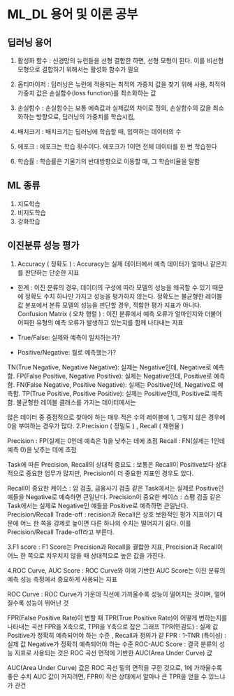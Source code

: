 # ML_DL 용어 및 이론 공부

## 딥러닝 용어

1. 활성화 함수 : 신경망의 뉴런들을 선형 결합한 하면, 선형 모형이 된다. 이를 비선형 모형으로 결합하기 위해서는 활성화 함수가 필요

2. 옵티마이저 : 딥러닝은 뉴런에 적용되는 최적의 가중치 값을 찾기 위해 사용, 최적의 가중치 값은 손실함수(loss function)를 최소화하는 값

3. 손실함수 : 손실함수는 보통 에측값과 실제값의 차이로 정의, 손실함수의 값을 최소화하는 방향으로, 딥러닝의 가중치를 학습시킴,

4. 배치크기 : 배치크기는 딥러닝에 학습할 때, 입력하는 데이터의 수

5. 에포크 : 에포크는 학습 횟수이다. 에포크가 1이면 전체 데이터를 한 번 학습한다

6. 학습률 : 학습률은 기울기의 반대방향으로 이동할 때, 그 학습비율을 말함

## ML 종류 

1. 지도학습
2. 비지도학습
3. 강화학습

## 이진분류 성능 평가 

1. Accuracy ( 정확도 ) : Accuracy는 실제 데이터에서 예측 데이터가 얼마나 같은지를 판단하는 단순한 지표

- 한계 : 이진 분류의 경우, 데이터의 구성에 따라 모델의 성능을 왜곡할 수 있기 때문에 정확도 수치 하나만 가지고 성능을 평가하지 않는다.
정확도는 불균형한 레이블 값 분포에서 분류 모델의 성능을 판단할 경우, 적합한 평가 지표가 아니다.
Confusion Matrix ( 오차 행렬 ) : 이진 분류에서 예측 오류가 얼마인지와 더불어 어떠한 유형의 예측 오류가 발생하고 있는지를 함께 나타내는 지표

-   True/False: 실제와 예측이 일치하는가?
-  Positive/Negative: 뭘로 예측했는가?

  TN(True Negative, Negative Negative): 실제는 Negative인데, Negative로 예측함.
  FP(False Positive, Negative Positive): 실제는 Negative인데, Positive로 예측함.
  FN(False Negative, Positive Negative): 실제는 Positive인데, Negative로 예측함.
  TP(True Positive, Positive Positive): 실제는 Positive인데, Positive로 예측함.
  불균형한 레이블 클래스를 가지는 데이터에서는

  많은 데이터 중 중점적으로 찾아야 하는 매우 적은 수의 레이블에 1,
  그렇지 않은 경우에 0을 부여하는 경우가 많다.
2.Precision ( 정밀도 ) , Recall ( 재현율 )

  Precision : FP(실제는 0인데 예측은 1)을 낮추는 데에 초점
  Recall : FN(실제는 1인데 예측 0)을 낮추는 데에 초점

  Task에 따른 Precision, Recall의 상대적 중요도 : 보통은 Recall이 Positive보다 상대적으로 중요한 업무가 많지만, Precision이 더 중요한 지표인 경우도 있다.

  Recall이 중요한 케이스 : 암 검출, 금융사기 검출 같은 Task에서는 실제로 Positive인 얘들을 Negative로 예측하면 큰일난다.
  Precision이 중요한 케이스 : 스팸 검출 같은 Task에서는 실제로 Negative인 얘들을 Positive로 예측하면 큰일난다.
  Precision/Recall Trade-off : recision과 Recall은 상호 보완적인 평가 지표이기 때문에 어느 한 쪽을 강제로 높이면 다른 하나의 수치는 떨어지기 쉽다. 이를 Precision/Recall Trade-off라고 부른다.

3.F1 score : F1 Score는 Precision과 Recall을 결합한 지표, Precision과 Recall이 어느 한 쪽으로 치우치지 않을 때 상대적으로 높은 값을 가진다.

4.ROC Curve, AUC Score : ROC Curve와 이에 기반한 AUC Score는 이진 분류의 예측 성능 측정에서 중요하게 사용되는 지표

  ROC Curve : ROC Curve가 가운데 직선에 가까울수록 성능이 떨어지는 것이며, 멀어질수록 성능이 뛰어난 것

  FPR(False Positive Rate)이 변할 때 TPR(True Positive Rate)이 어떻게 변하는지를 나타내는 곡선
  FPR을 X축으로, TPR을 Y축으로 잡은 그래프
  TPR(민감도) : 실제 값 Positive가 정확히 예측되어야 하는 수준 , Recall과 정의가 같
  FPR : 1-TNR (특이성) : 실제 값 Negative가 정확히 예측되어야 하는 수준
  ROC-AUC Score : 결국 분류의 성능 지표로 사용되는 것은 ROC 곡선 면적에 기반한 AUC(Area Under Curve) 값

  AUC(Area Under Curve) 값은 ROC 곡선 밑의 면적을 구한 것으로, 1에 가까울수록 좋은 수치
  AUC 값이 커지려면, FPR이 작은 상태에서 알마나 큰 TPR을 얻을 수 있느냐가 관건
